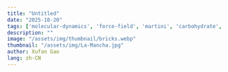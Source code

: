 ```yaml
---
title: "Untitled"
date: "2025-10-20"
tags: ['molecular-dynamics', 'force-field', 'martini', 'carbohydrate', 'coarse-grained']
description: ""
image: "/assets/img/thumbnail/bricks.webp"
thumbnail: "/assets/img/La-Mancha.jpg"
author: Xufan Gao
lang: zh-CN
---
```



